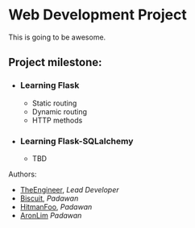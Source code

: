 # Web Development Project

This is going to be awesome.

## Project milestone:

* ### Learning Flask

	* Static routing
	* Dynamic routing
	* HTTP methods

* ### Learning Flask-SQLalchemy
	
	* TBD


Authors:

*	[TheEngineer](http://afeezaziz.com), *Lead Developer*
*	[Biscuit](http://), *Padawan*
*	[HitmanFoo](http://), *Padawan*
*	[AronLim](http://) *Padawan*